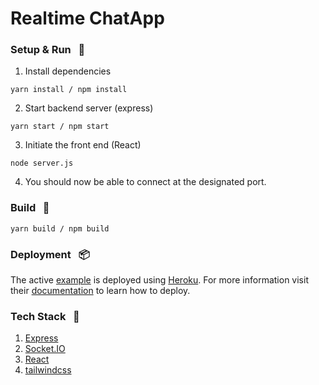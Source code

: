 # Realtime ChatApp

### Setup & Run &nbsp; :car:

1. Install dependencies

```
yarn install / npm install
```

2.  Start backend server (express)

```
yarn start / npm start
```

3. Initiate the front end (React)

```
node server.js
```

4. You should now be able to connect at the designated port.

### Build &nbsp; :hammer:

```
yarn build / npm build
```

### Deployment &nbsp; :package:

The active [example](instant-chatapp-react-socketio.herokuapp.com/) is deployed using [Heroku](https://www.heroku.com/). For more information visit their [documentation](https://devcenter.heroku.com/categories/deployment) to learn how to deploy.

### Tech Stack &nbsp; :toolbox:

1. [Express](https://expressjs.com/)
2. [Socket.IO](https://socket.io/)
3. [React](https://reactjs.org/)
4. [tailwindcss](https://tailwindcss.com/)
